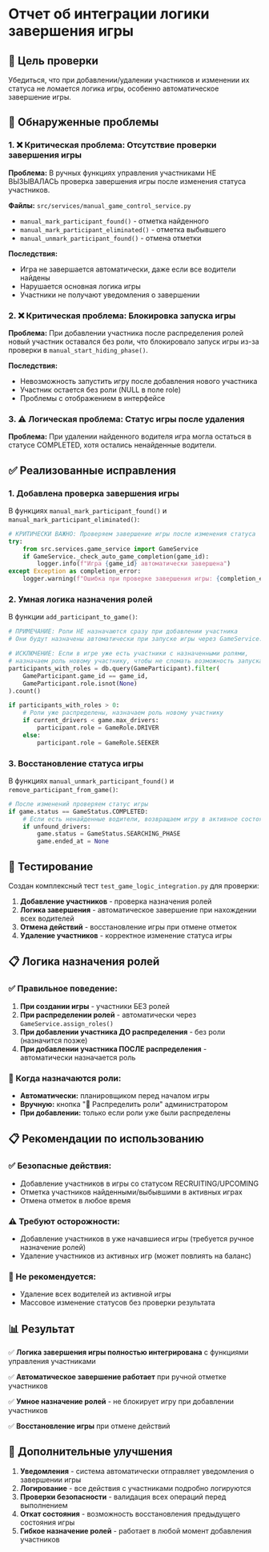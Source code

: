 # Отчет об интеграции логики завершения игры

## 🎯 Цель проверки

Убедиться, что при добавлении/удалении участников и изменении их статуса не ломается логика игры, особенно автоматическое завершение игры.

## 🚨 Обнаруженные проблемы

### 1. ❌ Критическая проблема: Отсутствие проверки завершения игры

**Проблема:** В ручных функциях управления участниками НЕ ВЫЗЫВАЛАСЬ проверка завершения игры после изменения статуса участников.

**Файлы:** `src/services/manual_game_control_service.py`
- `manual_mark_participant_found()` - отметка найденного
- `manual_mark_participant_eliminated()` - отметка выбывшего  
- `manual_unmark_participant_found()` - отмена отметки

**Последствия:**
- Игра не завершается автоматически, даже если все водители найдены
- Нарушается основная логика игры
- Участники не получают уведомления о завершении

### 2. ❌ Критическая проблема: Блокировка запуска игры

**Проблема:** При добавлении участника после распределения ролей новый участник оставался без роли, что блокировало запуск игры из-за проверки в `manual_start_hiding_phase()`.

**Последствия:**
- Невозможность запустить игру после добавления нового участника
- Участник остается без роли (NULL в поле role)
- Проблемы с отображением в интерфейсе

### 3. ⚠️ Логическая проблема: Статус игры после удаления

**Проблема:** При удалении найденного водителя игра могла остаться в статусе COMPLETED, хотя остались ненайденные водители.

## ✅ Реализованные исправления

### 1. Добавлена проверка завершения игры

В функциях `manual_mark_participant_found()` и `manual_mark_participant_eliminated()`:

```python
# КРИТИЧЕСКИ ВАЖНО: Проверяем завершение игры после изменения статуса
try:
    from src.services.game_service import GameService
    if GameService._check_auto_game_completion(game_id):
        logger.info(f"Игра {game_id} автоматически завершена")
except Exception as completion_error:
    logger.warning(f"Ошибка при проверке завершения игры: {completion_error}")
```

### 2. Умная логика назначения ролей

В функции `add_participant_to_game()`:

```python
# ПРИМЕЧАНИЕ: Роли НЕ назначаются сразу при добавлении участника
# Они будут назначены автоматически при запуске игры через GameService.assign_roles()

# ИСКЛЮЧЕНИЕ: Если в игре уже есть участники с назначенными ролями,
# назначаем роль новому участнику, чтобы не сломать возможность запуска игры
participants_with_roles = db.query(GameParticipant).filter(
    GameParticipant.game_id == game_id,
    GameParticipant.role.isnot(None)
).count()

if participants_with_roles > 0:
    # Роли уже распределены, назначаем роль новому участнику
    if current_drivers < game.max_drivers:
        participant.role = GameRole.DRIVER
    else:
        participant.role = GameRole.SEEKER
```

### 3. Восстановление статуса игры

В функциях `manual_unmark_participant_found()` и `remove_participant_from_game()`:

```python
# После изменений проверяем статус игры
if game.status == GameStatus.COMPLETED:
    # Если есть ненайденные водители, возвращаем игру в активное состояние
    if unfound_drivers:
        game.status = GameStatus.SEARCHING_PHASE
        game.ended_at = None
```

## 🧪 Тестирование

Создан комплексный тест `test_game_logic_integration.py` для проверки:

1. **Добавление участников** - проверка назначения ролей
2. **Логика завершения** - автоматическое завершение при нахождении всех водителей
3. **Отмена действий** - восстановление игры при отмене отметок
4. **Удаление участников** - корректное изменение статуса игры

## 📋 Логика назначения ролей

### ✅ Правильное поведение:

1. **При создании игры** - участники БЕЗ ролей
2. **При распределении ролей** - автоматически через `GameService.assign_roles()`
3. **При добавлении участника ДО распределения** - без роли (назначится позже)
4. **При добавлении участника ПОСЛЕ распределения** - автоматически назначается роль

### 🎯 Когда назначаются роли:
- **Автоматически:** планировщиком перед началом игры
- **Вручную:** кнопка "🎲 Распределить роли" администратором
- **При добавлении:** только если роли уже были распределены

## 📋 Рекомендации по использованию

### ✅ Безопасные действия:
- Добавление участников в игры со статусом RECRUITING/UPCOMING
- Отметка участников найденными/выбывшими в активных играх
- Отмена отметок в любое время

### ⚠️ Требуют осторожности:
- Добавление участников в уже начавшиеся игры (требуется ручное назначение ролей)
- Удаление участников из активных игр (может повлиять на баланс)

### 🚫 Не рекомендуется:
- Удаление всех водителей из активной игры
- Массовое изменение статусов без проверки результата

## 📊 Результат

✅ **Логика завершения игры полностью интегрирована** с функциями управления участниками

✅ **Автоматическое завершение работает** при ручной отметке участников

✅ **Умное назначение ролей** - не блокирует игру при добавлении участников

✅ **Восстановление игры** при отмене действий

## 🔧 Дополнительные улучшения

1. **Уведомления** - система автоматически отправляет уведомления о завершении игры
2. **Логирование** - все действия с участниками подробно логируются
3. **Проверки безопасности** - валидация всех операций перед выполнением
4. **Откат состояния** - возможность восстановления предыдущего состояния игры
5. **Гибкое назначение ролей** - работает в любой момент добавления участников 